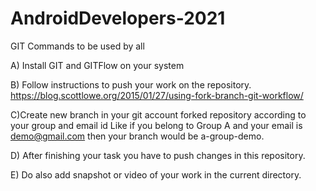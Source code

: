 # AndroidDevelopers-2021
GIT Commands to be used by all

A) Install GIT and GITFlow on your system

B) Follow instructions to push your work on the repository. 
https://blog.scottlowe.org/2015/01/27/using-fork-branch-git-workflow/
  
C)Create new branch in your git account forked repository according to your group and email id
 Like if you belong to Group A and your email is demo@gmail.com
 then your branch would be a-group-demo.
 
D) After finishing your task you have to push changes in this repository.

E) Do also add snapshot or video of your work in the current directory.
